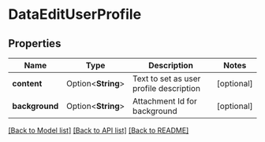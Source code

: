 # DataEditUserProfile

## Properties

Name | Type | Description | Notes
------------ | ------------- | ------------- | -------------
**content** | Option<**String**> | Text to set as user profile description | [optional]
**background** | Option<**String**> | Attachment Id for background | [optional]

[[Back to Model list]](../README.md#documentation-for-models) [[Back to API list]](../README.md#documentation-for-api-endpoints) [[Back to README]](../README.md)


